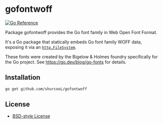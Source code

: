 gofontwoff
==========

[![Go Reference](https://pkg.go.dev/badge/github.com/shurcooL/gofontwoff.svg)](https://pkg.go.dev/github.com/shurcooL/gofontwoff)

Package gofontwoff provides the Go font family in Web Open Font Format.

It's a Go package that statically embeds Go font family WOFF data,
exposing it via an [`http.FileSystem`](https://go.dev/pkg/net/http#FileSystem).

These fonts were created by the Bigelow & Holmes foundry specifically
for the Go project. See https://go.dev/blog/go-fonts for details.

Installation
------------

```sh
go get github.com/shurcooL/gofontwoff
```

License
-------

-	[BSD-style License](LICENSE)
